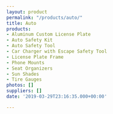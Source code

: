 ```yaml
---
layout: product
permalink: "/products/auto/"
title: Auto
products:
- Aluminum Custom License Plate
- Auto Safety Kit
- Auto Safety Tool
- Car Charger with Escape Safety Tool
- License Plate Frame
- Phone Mounts
- Seat Organizers
- Sun Shades
- Tire Gauges
photos: []
suppliers: []
date: '2019-03-29T23:16:35.000+00:00'

---
```

